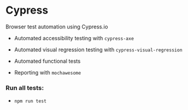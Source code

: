 # Cypress
Browser test automation using Cypress.io

- Automated accessibility testing with `cypress-axe`

- Automated visual regression testing with `cypress-visual-regression`

- Automated functional tests

- Reporting with `mochawesome`

### Run all tests:

- `npm run test`

